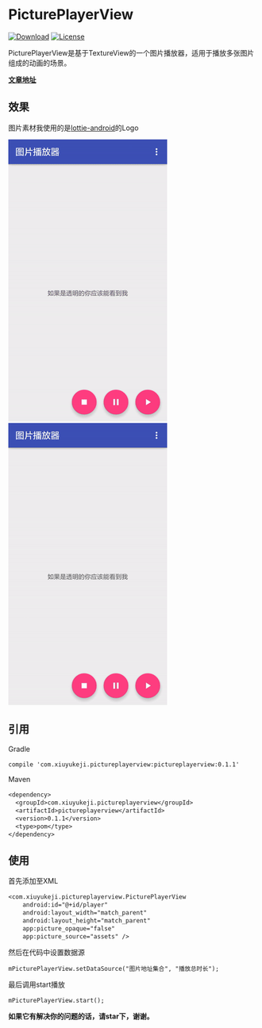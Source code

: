 # PicturePlayerView

[![Download](https://img.shields.io/badge/Download-0.1.1-blue.svg)](https://bintray.com/a483210/maven/pictureplayerview/_latestVersion)
[![License](https://img.shields.io/badge/license-Apache%202-green.svg)](https://www.apache.org/licenses/LICENSE-2.0)

PicturePlayerView是基于TextureView的一个图片播放器，适用于播放多张图片组成的动画的场景。

**[文章地址](http://www.jianshu.com/p/53f9bd1fa1a6)**

## 效果

图片素材我使用的是[lottie-android](https://github.com/airbnb/lottie-android)的Logo

![不透明底](gifts/lottielogo_gif.gif)
![透明底](gifts/lottielogo_transparent_gif.gif)

## 引用

Gradle

    compile 'com.xiuyukeji.pictureplayerview:pictureplayerview:0.1.1'
    
Maven

    <dependency>
      <groupId>com.xiuyukeji.pictureplayerview</groupId>
      <artifactId>pictureplayerview</artifactId>
      <version>0.1.1</version>
      <type>pom</type>
    </dependency>

## 使用

首先添加至XML

    <com.xiuyukeji.pictureplayerview.PicturePlayerView
        android:id="@+id/player"
        android:layout_width="match_parent"
        android:layout_height="match_parent"
        app:picture_opaque="false"
        app:picture_source="assets" />

然后在代码中设置数据源

    mPicturePlayerView.setDataSource("图片地址集合", "播放总时长");

最后调用start播放

    mPicturePlayerView.start();

**如果它有解决你的问题的话，请star下，谢谢。**
